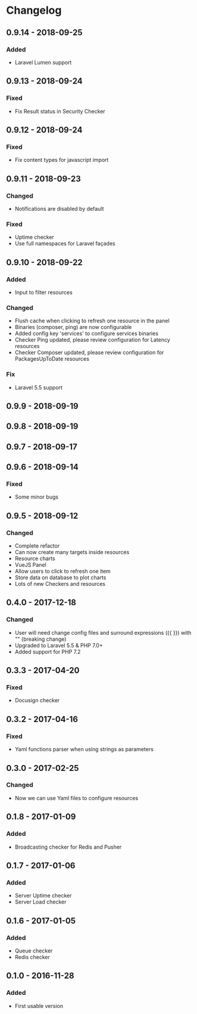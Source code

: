# Changelog

## 0.9.14 - 2018-09-25
### Added
- Laravel Lumen support

## 0.9.13 - 2018-09-24
### Fixed
- Fix Result status in Security Checker

## 0.9.12 - 2018-09-24
### Fixed
- Fix content types for javascript import

## 0.9.11 - 2018-09-23
### Changed
- Notifications are disabled by default
### Fixed
- Uptime checker
- Use full namespaces for Laravel façades

## 0.9.10 - 2018-09-22
### Added
- Input to filter resources
### Changed
- Flush cache when clicking to refresh one resource in the panel
- Binaries (composer, ping) are now configurable
- Added config key 'services' to configure services binaries
- Checker Ping updated, please review configuration for Latency resources
- Checker Composer updated, please review configuration for PackagesUpToDate resources
### Fix
- Laravel 5.5 support

## 0.9.9 - 2018-09-19
## 0.9.8 - 2018-09-19
## 0.9.7 - 2018-09-17
## 0.9.6 - 2018-09-14
### Fixed
- Some minor bugs

## 0.9.5 - 2018-09-12
### Changed
- Complete refactor
- Can now create many targets inside resources
- Resource charts
- VueJS Panel
- Allow users to click to refresh one item
- Store data on database to plot charts
- Lots of new Checkers and resources

## 0.4.0 - 2017-12-18
### Changed
- User will need change config files and surround expressions ({{ <expression> }}) with "" (breaking change)  
- Upgraded to Laravel 5.5 & PHP 7.0+
- Added support for PHP 7.2

## 0.3.3 - 2017-04-20
### Fixed
- Docusign checker

## 0.3.2 - 2017-04-16
### Fixed
- Yaml functions parser when using strings as parameters

## 0.3.0 - 2017-02-25
### Changed
- Now we can use Yaml files to configure resources

## 0.1.8 - 2017-01-09
### Added
- Broadcasting checker for Redis and Pusher

## 0.1.7 - 2017-01-06
### Added
- Server Uptime checker 
- Server Load checker 

## 0.1.6 - 2017-01-05
### Added
- Queue checker 
- Redis checker

## 0.1.0 - 2016-11-28
### Added
- First usable version 
